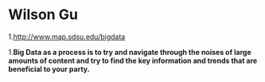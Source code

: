 # Wilson Gu
1.http://www.map.sdsu.edu/bigdata

1.__Big Data as a process is to try and navigate through the noises of large amounts of content and try to find the key information and trends that are beneficial to your party.__
